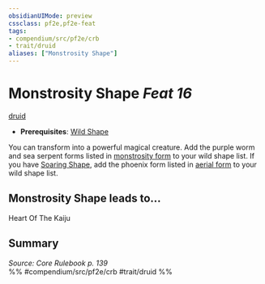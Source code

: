```yaml
---
obsidianUIMode: preview
cssclass: pf2e,pf2e-feat
tags:
- compendium/src/pf2e/crb
- trait/druid
aliases: ["Monstrosity Shape"]
---
```

# Monstrosity Shape  *Feat 16*  
[druid](/rules/traits/druid.md)  

- **Prerequisites**: [Wild Shape](/compendium/feats/wild-shape.md)

You can transform into a powerful magical creature. Add the purple worm and sea serpent forms listed in [monstrosity form](/compendium/spells/monstrosity-form.md) to your wild shape list. If you have [Soaring Shape](/compendium/feats/soaring-shape.md), add the phoenix form listed in [aerial form](/compendium/spells/aerial-form.md) to your wild shape list.

## Monstrosity Shape leads to...

Heart Of The Kaiju

## Summary

*Source: Core Rulebook p. 139*  
%% #compendium/src/pf2e/crb #trait/druid %%